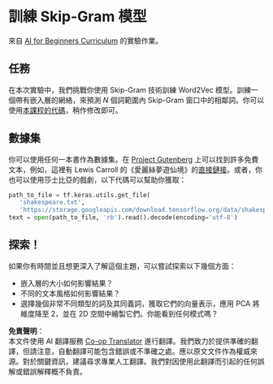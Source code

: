 <!--
CO_OP_TRANSLATOR_METADATA:
{
  "original_hash": "5130f01fdc5ebb83032b23d489027aac",
  "translation_date": "2025-08-24T21:47:39+00:00",
  "source_file": "lessons/5-NLP/15-LanguageModeling/lab/README.md",
  "language_code": "tw"
}
-->
# 訓練 Skip-Gram 模型

來自 [AI for Beginners Curriculum](https://github.com/microsoft/ai-for-beginners) 的實驗作業。

## 任務

在本次實驗中，我們挑戰你使用 Skip-Gram 技術訓練 Word2Vec 模型。訓練一個帶有嵌入層的網絡，來預測 $N$ 個詞範圍內 Skip-Gram 窗口中的相鄰詞。你可以使用[本課程的代碼](../../../../../../lessons/5-NLP/15-LanguageModeling/CBoW-TF.ipynb)，稍作修改即可。

## 數據集

你可以使用任何一本書作為數據集。在 [Project Gutenberg](https://www.gutenberg.org/) 上可以找到許多免費文本，例如，這裡有 Lewis Carroll 的《愛麗絲夢遊仙境》的[直接鏈接](https://www.gutenberg.org/files/11/11-0.txt)。或者，你也可以使用莎士比亞的戲劇，以下代碼可以幫助你獲取：

```python
path_to_file = tf.keras.utils.get_file(
   'shakespeare.txt', 
   'https://storage.googleapis.com/download.tensorflow.org/data/shakespeare.txt')
text = open(path_to_file, 'rb').read().decode(encoding='utf-8')
```

## 探索！

如果你有時間並且想更深入了解這個主題，可以嘗試探索以下幾個方面：

* 嵌入層的大小如何影響結果？
* 不同的文本風格如何影響結果？
* 選擇幾個非常不同類型的詞及其同義詞，獲取它們的向量表示，應用 PCA 將維度降至 2，並在 2D 空間中繪製它們。你能看到任何模式嗎？

**免責聲明**：  
本文件使用 AI 翻譯服務 [Co-op Translator](https://github.com/Azure/co-op-translator) 進行翻譯。我們致力於提供準確的翻譯，但請注意，自動翻譯可能包含錯誤或不準確之處。應以原文文件作為權威來源。對於關鍵資訊，建議尋求專業人工翻譯。我們對因使用此翻譯而引起的任何誤解或錯誤解釋概不負責。